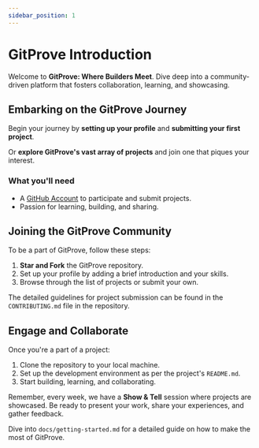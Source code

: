 ```yaml
---
sidebar_position: 1
---
```


# GitProve Introduction

Welcome to **GitProve: Where Builders Meet**. Dive deep into a community-driven platform that fosters collaboration, learning, and showcasing.

## Embarking on the GitProve Journey

Begin your journey by **setting up your profile** and **submitting your first project**.

Or **explore GitProve's vast array of projects** and join one that piques your interest.

### What you'll need

- A [GitHub Account](https://github.com/join) to participate and submit projects.
- Passion for learning, building, and sharing.

## Joining the GitProve Community

To be a part of GitProve, follow these steps:

1. **Star and Fork** the GitProve repository.
2. Set up your profile by adding a brief introduction and your skills.
3. Browse through the list of projects or submit your own.

The detailed guidelines for project submission can be found in the `CONTRIBUTING.md` file in the repository.

## Engage and Collaborate

Once you're a part of a project:

1. Clone the repository to your local machine.
2. Set up the development environment as per the project's `README.md`.
3. Start building, learning, and collaborating.

Remember, every week, we have a **Show & Tell** session where projects are showcased. Be ready to present your work, share your experiences, and gather feedback.

Dive into `docs/getting-started.md` for a detailed guide on how to make the most of GitProve.
